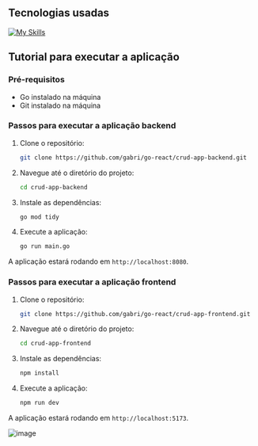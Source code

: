 ## Tecnologias usadas
[![My Skills](https://skillicons.dev/icons?i=react,go,firebase,vite)](https://skillicons.dev)

## Tutorial para executar a aplicação

### Pré-requisitos

- Go instalado na máquina
- Git instalado na máquina

### Passos para executar a aplicação backend

1. Clone o repositório:
    ```sh
    git clone https://github.com/gabri/go-react/crud-app-backend.git
    ```
2. Navegue até o diretório do projeto:
    ```sh
    cd crud-app-backend
    ```
3. Instale as dependências:
    ```sh
    go mod tidy
    ```
4. Execute a aplicação:
    ```sh
    go run main.go
    ```

A aplicação estará rodando em `http://localhost:8080`.

### Passos para executar a aplicação frontend

1. Clone o repositório:
    ```sh
    git clone https://github.com/gabri/go-react/crud-app-frontend.git
    ```
2. Navegue até o diretório do projeto:
    ```sh
    cd crud-app-frontend
    ```
3. Instale as dependências:
    ```sh
    npm install
    ```
4. Execute a aplicação:
    ```sh
    npm run dev
    ```

A aplicação estará rodando em `http://localhost:5173`.

![image](https://github.com/user-attachments/assets/b172fbf1-fa6f-4dae-8afe-f1ce0706aca5)
